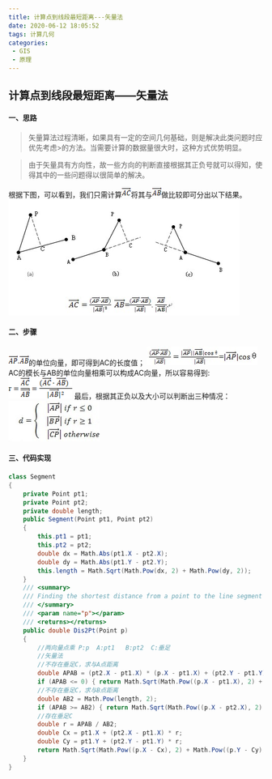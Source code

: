 ```yaml
---
title: 计算点到线段最短距离---矢量法
date: 2020-06-12 18:05:52
tags: 计算几何
categories:
 - GIS 
 - 原理
---
```

## 计算点到线段最短距离——矢量法

#### 一、思路
> 矢量算法过程清晰，如果具有一定的空间几何基础，则是解决此类问题时应优先考虑>的方法。当需要计算的数据量很大时，这种方式优势明显。

> 由于矢量具有方向性，故一些方向的判断直接根据其正负号就可以得知，使得其中的一些问题得以很简单的解决。

根据下图，可以看到，我们只需计算![矢量AC](/img/矢量AC.png)将其与![矢量AB](/img/矢量AB.png)做比较即可分出以下结果。
![矢量法示意](/img/矢量法1.jpg)

#### 二、步骤
![矢量AP](/img/矢量AP.png)·![矢量AB](/img/矢量AB.png)的单位向量，即可得到AC的长度值；
![APAB](/img/矢量法2.jpg)
AC的模长与AB的单位向量相乘可以构成AC向量，所以容易得到:
![矢量法3](/img/矢量法3.png)
最后，根据其正负以及大小可以判断出三种情况：
![矢量法4](/img/矢量法4.jpg)

#### 三、代码实现
``` C#
class Segment
{
    private Point pt1;
    private Point pt2;
    private double length;
    public Segment(Point pt1, Point pt2)
    {
        this.pt1 = pt1;
        this.pt2 = pt2;
        double dx = Math.Abs(pt1.X - pt2.X);
        double dy = Math.Abs(pt1.Y - pt2.Y);
        this.length = Math.Sqrt(Math.Pow(dx, 2) + Math.Pow(dy, 2));
    }
    /// <summary>
    /// Finding the shortest distance from a point to the line segment by vector method(矢量法)
    /// </summary>
    /// <param name="p"></param>
    /// <returns></returns>
    public double Dis2Pt(Point p)
    {
        //两向量点乘 P:p  A:pt1   B:pt2  C:垂足
        //矢量法
        //不存在垂足C，求与A点距离
        double APAB = (pt2.X - pt1.X) * (p.X - pt1.X) + (pt2.Y - pt1.Y) * (p.Y - pt1.Y);
        if (APAB <= 0) { return Math.Sqrt(Math.Pow((p.X - pt1.X), 2) + Math.Pow((p.Y - pt1.Y), 2)); }
        //不存在垂足C，求与B点距离
        double AB2 = Math.Pow(length, 2);
        if (APAB >= AB2) { return Math.Sqrt(Math.Pow((p.X - pt2.X), 2) + Math.Pow((p.Y - pt2.Y), 2)); }
        //存在垂足C
        double r = APAB / AB2;
        double Cx = pt1.X + (pt2.X - pt1.X) * r;
        double Cy = pt1.Y + (pt2.Y - pt1.Y) * r;
        return Math.Sqrt(Math.Pow((p.X - Cx), 2) + Math.Pow((p.Y - Cy), 2));
    }
}
```

